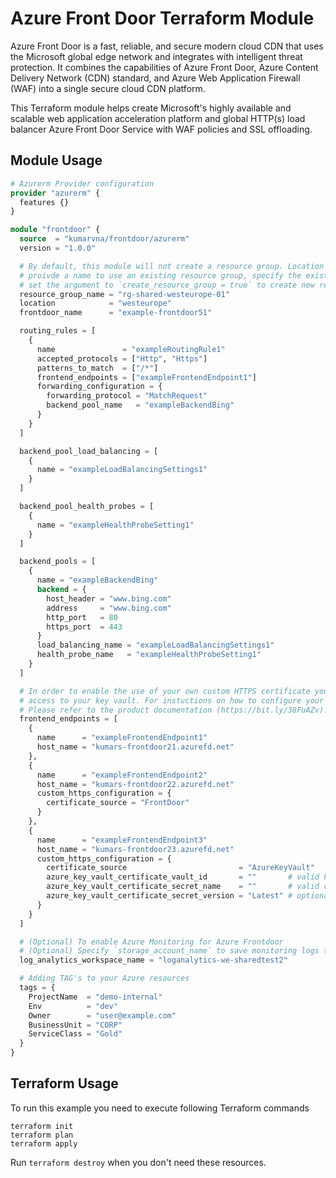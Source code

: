 # Azure Front Door Terraform Module

Azure Front Door is a fast, reliable, and secure modern cloud CDN that uses the Microsoft global edge network and integrates with intelligent threat protection. It combines the capabilities of Azure Front Door, Azure Content Delivery Network (CDN) standard, and Azure Web Application Firewall (WAF) into a single secure cloud CDN platform.

This Terraform module helps create Microsoft's highly available and scalable web application acceleration platform and global HTTP(s) load balancer Azure Front Door Service with WAF policies and SSL offloading.

## Module Usage

```terraform
# Azurerm Provider configuration
provider "azurerm" {
  features {}
}

module "frontdoor" {
  source  = "kumarvna/frontdoor/azurerm"
  version = "1.0.0"

  # By default, this module will not create a resource group. Location will be same as existing RG.
  # proivde a name to use an existing resource group, specify the existing resource group name, 
  # set the argument to `create_resource_group = true` to create new resrouce group.
  resource_group_name = "rg-shared-westeurope-01"
  location            = "westeurope"
  frontdoor_name      = "example-frontdoor51"

  routing_rules = [
    {
      name               = "exampleRoutingRule1"
      accepted_protocols = ["Http", "Https"]
      patterns_to_match  = ["/*"]
      frontend_endpoints = ["exampleFrontendEndpoint1"]
      forwarding_configuration = {
        forwarding_protocol = "MatchRequest"
        backend_pool_name   = "exampleBackendBing"
      }
    }
  ]

  backend_pool_load_balancing = [
    {
      name = "exampleLoadBalancingSettings1"
    }
  ]

  backend_pool_health_probes = [
    {
      name = "exampleHealthProbeSetting1"
    }
  ]

  backend_pools = [
    {
      name = "exampleBackendBing"
      backend = {
        host_header = "www.bing.com"
        address     = "www.bing.com"
        http_port   = 80
        https_port  = 443
      }
      load_balancing_name = "exampleLoadBalancingSettings1"
      health_probe_name   = "exampleHealthProbeSetting1"
    }
  ]

  # In order to enable the use of your own custom HTTPS certificate you must grant Azure Front Door Service 
  # access to your key vault. For instuctions on how to configure your Key Vault correctly 
  # Please refer to the product documentation (https://bit.ly/38FuAZv).
  frontend_endpoints = [
    {
      name      = "exampleFrontendEndpoint1"
      host_name = "kumars-frontdoor21.azurefd.net"
    },
    {
      name      = "exampleFrontendEndpoint2"
      host_name = "kumars-frontdoor22.azurefd.net"
      custom_https_configuration = {
        certificate_source = "FrontDoor"
      }
    },
    {
      name      = "exampleFrontendEndpoint3"
      host_name = "kumars-frontdoor23.azurefd.net"
      custom_https_configuration = {
        certificate_source                         = "AzureKeyVault"
        azure_key_vault_certificate_vault_id       = ""       # valid keyvalut id
        azure_key_vault_certificate_secret_name    = ""       # valid certificate secret
        azure_key_vault_certificate_secret_version = "Latest" # optional, use "latest" if not defined
      }
    }
  ]

  # (Optional) To enable Azure Monitoring for Azure Frontdoor
  # (Optional) Specify `storage_account_name` to save monitoring logs to storage. 
  log_analytics_workspace_name = "loganalytics-we-sharedtest2"

  # Adding TAG's to your Azure resources 
  tags = {
    ProjectName  = "demo-internal"
    Env          = "dev"
    Owner        = "user@example.com"
    BusinessUnit = "CORP"
    ServiceClass = "Gold"
  }
}
```

## Terraform Usage

To run this example you need to execute following Terraform commands

```hcl
terraform init
terraform plan
terraform apply
```

Run `terraform destroy` when you don't need these resources.
